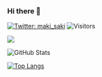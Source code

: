 ### Hi there 👋

<!--
**kantaro-tsu/kantaro-tsu** is a ✨ _special_ ✨ repository because its `README.md` (this file) appears on your GitHub profile.

Here are some ideas to get you started:

- 🔭 I’m currently working on ...
- 🌱 I’m currently learning ...
- 👯 I’m looking to collaborate on ...
- 🤔 I’m looking for help with ...
- 💬 Ask me about ...
- 📫 How to reach me: ...
- 😄 Pronouns: ...
- ⚡ Fun fact: ...
-->

[![Twitter: maki_saki](https://img.shields.io/twitter/follow/maki_saki?style=social)](https://twitter.com/maki_saki)
![Visitors](https://visitor-badge.glitch.me/badge?page_id=contiki9&left_color=gray&right_color=blue)
 
![](https://github-profile-summary-cards.vercel.app/api/cards/profile-details?username=kantaro-tsu&theme=vue)
 
![GitHub Stats](https://github-readme-stats.vercel.app/api?username=kantaro-tsu&show_icons=true)
 
[![Top Langs](https://github-readme-stats.vercel.app/api/top-langs/?username=kantaro-tsu&layout=compact&langs_count=6)](https://github.com/anuraghazra/github-readme-stats)
